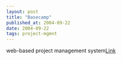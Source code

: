 ```yaml
---
layout: post
title: "Basecamp"
published_at: 2004-09-22
date: 2004-09-22
tags: project-mgmnt
---
```


web-based project management system[Link](http://www.basecamphq.com/)  